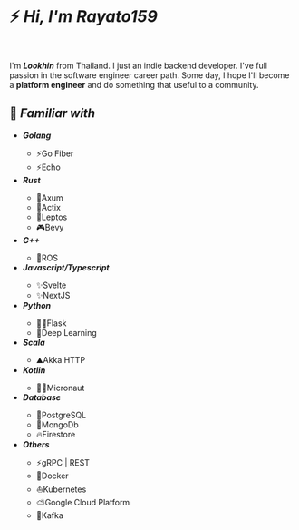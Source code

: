 <h1>⚡️ <i>Hi, I'm Rayato159</i></h1>

<br>
<p>
  I'm <strong><i>Lookhin</i></strong> from Thailand. I just an indie backend developer. I've full passion in the software engineer career path. Some day, I hope I'll become a <strong>platform engineer</strong> and do something that useful to a community.
</p>

<h2>📑 <i>Familiar with</i></h2>
<ul>
  <li><strong><i>Golang</i></strong></li>
  <ul>
    <li>⚡Go Fiber</li>
    <li>⚡Echo</li>
  </ul>
  <li><strong><i>Rust</i></strong></li>
  <ul>
    <li>🦀Axum</li>
    <li>🦀Actix</li>
    <li>🦀Leptos</li>
    <li>🎮Bevy</li>
  </ul>
  <li><strong><i>C++</i></strong></li>
  <ul>
    <li>🤖ROS</li>
  </ul>
  <li><strong><i>Javascript/Typescript</i></strong></li>
  <ul>
    <li>✨Svelte</li>
    <li>✨NextJS</li>
  </ul>
  <li><strong><i>Python</i></strong></li>
  <ul>
    <li>🧛🏼Flask</li>
    <li>🤗Deep Learning</li>
  </ul>
  <li><strong><i>Scala</i></strong></li>
  <ul>
    <li>⛰️Akka HTTP</li>
  </ul>
  <li><strong><i>Kotlin</i></strong></li>
  <ul>
    <li>👨‍🚀Micronaut</li>
  </ul>
  <li><strong><i>Database</i></strong></li>
  <ul>
    <li>🐘PostgreSQL</li>
    <li>🍃MongoDb</li>
    <li>🔥Firestore</li>
  </ul>
  <li><strong><i>Others</i></strong></li>
  <ul>
    <li>⚡gRPC | REST</li>
    <li>🐳Docker</li>
    <li>⛵Kubernetes</li>
    <li>⛅Google Cloud Platform</li>
    <li>📩Kafka</li>
  </ul>
</ul>
